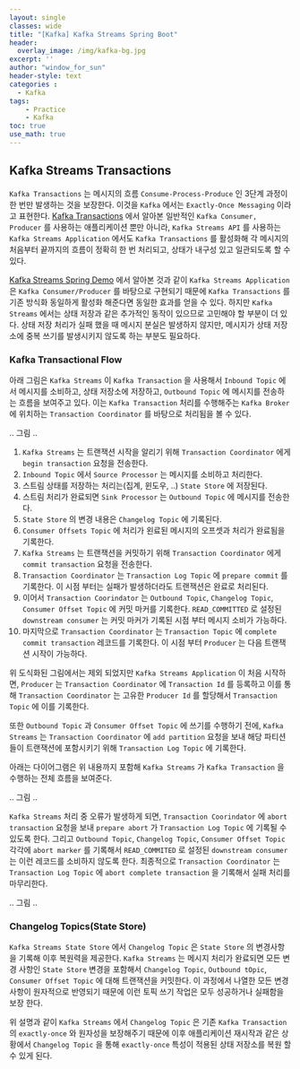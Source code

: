 ```yaml
--- 
layout: single
classes: wide
title: "[Kafka] Kafka Streams Spring Boot"
header:
  overlay_image: /img/kafka-bg.jpg
excerpt: ''
author: "window_for_sun"
header-style: text
categories :
  - Kafka
tags:
    - Practice
    - Kafka
toc: true
use_math: true
---  
```



## Kafka Streams Transactions
`Kafka Transactions` 는 메시지의 흐름 `Consume-Process-Produce` 인 3단계 과정이 한 번만 발생하는 것을 보장한다. 
이것을 `Kafka` 에서는 `Exactly-Once Messaging` 이라고 표현한다. 
[Kafka Transactions]()
에서 알아본 일반적인 `Kafka Consumer, Producer` 를 사용하는 애플리케이션 뿐만 아니라, 
`Kafka Streams API` 를 사용하는 `Kafka Streams Application` 에서도 
`Kafka Transactions` 를 활성화해 각 메시지의 처음부터 끝까지의 흐름이 정확히 한 번 처리되고, 
상태가 내구성 있고 일관되도록 할 수 있다.  

[Kafka Streams Spring Demo]()
에서 알아본 것과 같이 `Kafka Streams Application` 은 
`Kafka Consumer/Producer` 를 바탕으로 구현되기 때문에 
`Kafka Transactions` 를 기존 방식화 동일하게 활성화 해준다면 동일한 효과를 얻을 수 있다. 
하지만 `Kafka Streams` 에서는 상태 저장과 같은 추가적인 동작이 있으므로 고민해야 할 부분이 더 있다. 
상태 저장 처리가 실패 했을 때 메시지 분실은 발생하지 않지만, 
메시지가 상태 저장소에 중복 쓰기를 발생시키지 않도록 하는 부분도 필요하다.   


### Kafka Transactional Flow
아래 그림은 `Kafka Streams` 이 `Kafka Transaction` 을 사용해서  `Inbound Topic` 에서 메시지를 소비하고, 상태 저장소에 저장하고, 
`Outbound Topic` 에 메시지를 전송하는 흐름을 보여주고 있다. 
이는 `Kafka Transaction` 처리를 수행해주는 `Kafka Broker` 에 위치하는 `Transaction Coordinator` 를 바탕으로 처리됨을 볼 수 있다.   


.. 그림 ..

1. `Kafka Streams` 는 트랜잭션 시작을 알리기 위해 `Transaction Coordinator` 에게 `begin transaction` 요청을 전송한다. 
2. `Inbound Topic` 에서 `Source Processor` 는 메시지를 소비하고 처리한다.  
3. 스트림 상태를 저장하는 처리는(집계, 윈도우, ..) `State Store` 에 저장된다. 
4. 스트림 처리가 완료되면 `Sink Processor` 는 `Outbound Topic` 에 메시지를 전송한다. 
5. `State Store` 의 변경 내용은 `Changelog Topic` 에 기록된다. 
6. `Consumer Offsets Topic` 에 처리가 왼료된 메시지의 오프셋과 처리가 완료됨을 기록한다. 
7. `Kafka Streams` 는 트랜잭션을 커밋하기 위해 `Transaction Coordinator` 에게 `commit transaction` 요청을 전송한다. 
8. `Transaction Coordinator` 는 `Transaction Log Topic` 에 `prepare commit` 를 기록한다. 이 시점 부터는 실패가 발생하더라도 트랜잭션은 완료로 처리된다. 
9. 이어서 `Transaction Coorindator` 는 `Outbound Topic`, `Changelog Topic`, `Consumer Offset Topic` 에 커밋 마커를 기록한다.
`READ_COMMITTED` 로 설정된 `downstream consumer` 는 커밋 마커가 기록된 시점 부터 메시지 소비가 가능하다. 
10. 마지막으로 `Transaction Coordinator` 는 `Transaction Topic` 에 `complete commit transaction` 레코드를 기록한다. 
이 시점 부터 `Producer` 는 다음 트랜잭션 시작이 가능하다.  


위 도식화된 그림에서는 제외 되었지만 `Kafka Streams Application` 이 처음 시작하면, 
`Producer` 는 `Transaction Coordinator` 에 `Transaction Id` 를 등록하고 
이를 통해 `Transaction Coordinator` 는 고유한 `Producer Id` 를 할당해서 `Transaction Topic` 에 이를 기록한다.  

또한 `Outbound Topic` 과 `Consumer Offset Topic` 에 쓰기를 수행하기 전에, 
`Kafka Streams` 는 `Transaction Coordinator` 에 `add partition` 요청을 보내
해당 파티션들이 트랜잭션에 포함시키기 위해 `Transaction Log Topic` 에 기록한다.  

아래는 다이어그램은 위 내용까지 포함해 `Kafka Streams` 가 `Kafka Transaction` 을 수행하는 전체 흐름을 보여준다.  


.. 그림 ..


`Kafka Streams` 처리 중 오류가 발생하게 되면, 
`Transaction Coorindator` 에 `abort transaction` 요청을 보내 `prepare abort` 가 
`Transaction Log Topic` 에 기록될 수 있도록 한다. 
그리고 `Outbound Topic`, `Changelog Topic`, `Consumer Offset Topic` 각각에 `abort marker` 를 기록해서 
`READ_COMMITED` 로 설정된 `downstream consumer` 는 이런 레코드를 소비하지 않도록 한다. 
최종적으로 `Transaction Coordinator` 는 `Transaction Log Topic` 에 `abort complete transaction` 을 기록해서 
실패 처리를 마무리한다.  


.. 그림 .. 


### Changelog Topics(State Store)
`Kafka Streams State Store` 에서 `Changelog Topic` 은 `State Store` 의 변경사항을 기록해 
이후 복원력을 제공한다. 
`Kafka Streams` 는 메시지 처리가 완료되면 모든 변경 사항인 `State Store` 변경을 포함해서 
`Changelog Topic`, `Outbound tOpic`, `Consumer Offset Topic`
에 대해 트랜잭션을 커밋한다. 이 과정에서 나열한 모든 변경사항이 원자적으로 반영되기 때문에 이런 토픽 쓰기 작업은 모두 성공하거나 실패함을 보장 한다.  

위 설명과 같이 `Kafka Streams` 에서 `Changelog Topic` 은 기존 `Kafka Transaction` 의 `exactly-once` 와 
원자성을 보장해주기 때문에 이후 애플리케이션 재시작과 같은 상황에서 `Changelog Topic` 을 통해 `exactly-once` 특성이 적용된 상태 저장소를 복원 할 수 있게 된다.  

